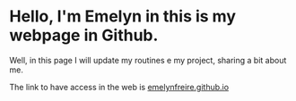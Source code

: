 <h1> Hello, I'm Emelyn in this is my webpage in Github. </h1>

Well, in this page I will update my routines e my project, sharing a bit about me.


The link to have access in the web is <a href="https://emelynfreire.github.io/"> emelynfreire.github.io</a>
